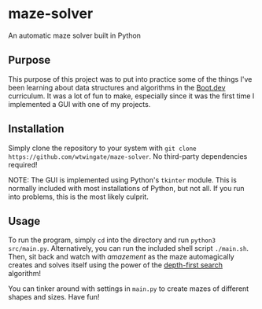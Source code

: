 # maze-solver

An automatic maze solver built in Python

## Purpose

This purpose of this project was to put into practice some of the things I've
been learning about data structures and algorithms in the
[Boot.dev](https://www.boot.dev) curriculum.  It was a lot of fun to make,
especially since it was the first time I implemented a GUI with one of my
projects.

## Installation

Simply clone the repository to your system with `git clone
https://github.com/wtwingate/maze-solver`. No third-party dependencies
required! 

NOTE: The GUI is implemented using Python's `tkinter` module. This is normally
included with most installations of Python, but not all. If you run into
problems, this is the most likely culprit.

## Usage

To run the program, simply `cd` into the directory and run `python3
src/main.py`. Alternatively, you can run the included shell script `./main.sh`.
Then, sit back and watch with _amazement_ as the maze automagically creates and
solves itself using the power of the [depth-first
search](https://en.wikipedia.org/wiki/Depth-first_search) algorithm!

You can tinker around with settings in `main.py` to create mazes of different
shapes and sizes. Have fun!
